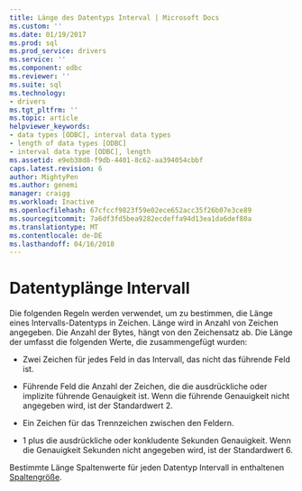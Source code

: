 ```yaml
---
title: Länge des Datentyps Interval | Microsoft Docs
ms.custom: ''
ms.date: 01/19/2017
ms.prod: sql
ms.prod_service: drivers
ms.service: ''
ms.component: odbc
ms.reviewer: ''
ms.suite: sql
ms.technology:
- drivers
ms.tgt_pltfrm: ''
ms.topic: article
helpviewer_keywords:
- data types [ODBC], interval data types
- length of data types [ODBC]
- interval data type [ODBC], length
ms.assetid: e9eb38d8-f9db-4401-8c62-aa394054cbbf
caps.latest.revision: 6
author: MightyPen
ms.author: genemi
manager: craigg
ms.workload: Inactive
ms.openlocfilehash: 67cfccf9823f59e02ece652acc35f26b07e3ce89
ms.sourcegitcommit: 7a6df3fd5bea9282ecdeffa94d13ea1da6def80a
ms.translationtype: MT
ms.contentlocale: de-DE
ms.lasthandoff: 04/16/2018
---
```

# <a name="interval-data-type-length"></a>Datentyplänge Intervall
Die folgenden Regeln werden verwendet, um zu bestimmen, die Länge eines Intervalls-Datentyps in Zeichen. Länge wird in Anzahl von Zeichen angegeben. Die Anzahl der Bytes, hängt von den Zeichensatz ab. Die Länge der umfasst die folgenden Werte, die zusammengefügt wurden:  
  
-   Zwei Zeichen für jedes Feld in das Intervall, das nicht das führende Feld ist.  
  
-   Führende Feld die Anzahl der Zeichen, die die ausdrückliche oder implizite führende Genauigkeit ist. Wenn die führende Genauigkeit nicht angegeben wird, ist der Standardwert 2.  
  
-   Ein Zeichen für das Trennzeichen zwischen den Feldern.  
  
-   1 plus die ausdrückliche oder konkludente Sekunden Genauigkeit. Wenn die Genauigkeit Sekunden nicht angegeben wird, ist der Standardwert 6.  
  
 Bestimmte Länge Spaltenwerte für jeden Datentyp Intervall in enthaltenen [Spaltengröße](../../../odbc/reference/appendixes/column-size.md).
